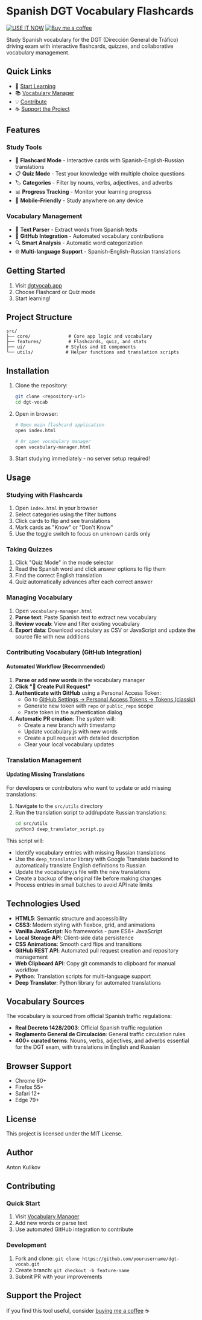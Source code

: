 # Spanish DGT Vocabulary Flashcards

[![USE IT NOW](https://img.shields.io/badge/Try%20It-dgtvocab.app-blue?style=for-the-badge)](https://dgtvocab.app)
[![Buy me a coffee](https://img.shields.io/badge/Buy%20me%20a%20coffee-☕-yellow?style=for-the-badge)](https://buymeacoffee.com/antonkulikov)

Study Spanish vocabulary for the DGT (Dirección General de Tráfico) driving exam with interactive flashcards, quizzes, and collaborative vocabulary management.

## Quick Links

- 🚀 [Start Learning](https://dgtvocab.app)
- 📚 [Vocabulary Manager](https://dgtvocab.app/vocabulary-manager.html)
- 💡 [Contribute](https://github.com/anton-g-kulikov/dgt-vocab)
- ☕ [Support the Project](https://buymeacoffee.com/antonkulikov)

## Features

### Study Tools

- 📝 **Flashcard Mode** - Interactive cards with Spanish-English-Russian translations
- 📋 **Quiz Mode** - Test your knowledge with multiple choice questions
- 🏷️ **Categories** - Filter by nouns, verbs, adjectives, and adverbs
- 📊 **Progress Tracking** - Monitor your learning progress
- 📱 **Mobile-Friendly** - Study anywhere on any device

### Vocabulary Management

- 📄 **Text Parser** - Extract words from Spanish texts
- 🔄 **GitHub Integration** - Automated vocabulary contributions
- 🔍 **Smart Analysis** - Automatic word categorization
- 🌐 **Multi-language Support** - Spanish-English-Russian translations

## Getting Started

1. Visit [dgtvocab.app](https://dgtvocab.app)
2. Choose Flashcard or Quiz mode
3. Start learning!

## Project Structure

```
src/
├── core/              # Core app logic and vocabulary
├── features/          # Flashcards, quiz, and stats
├── ui/               # Styles and UI components
└── utils/            # Helper functions and translation scripts
```

## Installation

1. Clone the repository:

   ```bash
   git clone <repository-url>
   cd dgt-vocab
   ```

2. Open in browser:

   ```bash
   # Open main flashcard application
   open index.html

   # Or open vocabulary manager
   open vocabulary-manager.html
   ```

3. Start studying immediately - no server setup required!

## Usage

### Studying with Flashcards

1. Open `index.html` in your browser
2. Select categories using the filter buttons
3. Click cards to flip and see translations
4. Mark cards as "Know" or "Don't Know"
5. Use the toggle switch to focus on unknown cards only

### Taking Quizzes

1. Click "Quiz Mode" in the mode selector
2. Read the Spanish word and click answer options to flip them
3. Find the correct English translation
4. Quiz automatically advances after each correct answer

### Managing Vocabulary

1. Open `vocabulary-manager.html`
2. **Parse text**: Paste Spanish text to extract new vocabulary
3. **Review vocab**: View and filter existing vocabulary
4. **Export data**: Download vocabulary as CSV or JavaScript and update the source file with new additions

### Contributing Vocabulary (GitHub Integration)

#### Automated Workflow (Recommended)

1. **Parse or add new words** in the vocabulary manager
2. **Click "🚀 Create Pull Request"**
3. **Authenticate with GitHub** using a Personal Access Token:
   - Go to [GitHub Settings → Personal Access Tokens → Tokens (classic)](https://github.com/settings/tokens)
   - Generate new token with `repo` or `public_repo` scope
   - Paste token in the authentication dialog
4. **Automatic PR creation**: The system will:
   - Create a new branch with timestamp
   - Update vocabulary.js with new words
   - Create a pull request with detailed description
   - Clear your local vocabulary updates

### Translation Management

#### Updating Missing Translations

For developers or contributors who want to update or add missing translations:

1. Navigate to the `src/utils` directory
2. Run the translation script to add/update Russian translations:
   ```bash
   cd src/utils
   python3 deep_translator_script.py
   ```

This script will:

- Identify vocabulary entries with missing Russian translations
- Use the `deep_translator` library with Google Translate backend to automatically translate English definitions to Russian
- Update the vocabulary.js file with the new translations
- Create a backup of the original file before making changes
- Process entries in small batches to avoid API rate limits

## Technologies Used

- **HTML5**: Semantic structure and accessibility
- **CSS3**: Modern styling with flexbox, grid, and animations
- **Vanilla JavaScript**: No frameworks - pure ES6+ JavaScript
- **Local Storage API**: Client-side data persistence
- **CSS Animations**: Smooth card flips and transitions
- **GitHub REST API**: Automated pull request creation and repository management
- **Web Clipboard API**: Copy git commands to clipboard for manual workflow
- **Python**: Translation scripts for multi-language support
- **Deep Translator**: Python library for automated translations

## Vocabulary Sources

The vocabulary is sourced from official Spanish traffic regulations:

- **Real Decreto 1428/2003**: Official Spanish traffic regulation
- **Reglamento General de Circulación**: General traffic circulation rules
- **400+ curated terms**: Nouns, verbs, adjectives, and adverbs essential for the DGT exam, with translations in English and Russian

## Browser Support

- Chrome 60+
- Firefox 55+
- Safari 12+
- Edge 79+

## License

This project is licensed under the MIT License.

## Author

Anton Kulikov

## Contributing

### Quick Start

1. Visit [Vocabulary Manager](https://dgtvocab.app/vocabulary-manager.html)
2. Add new words or parse text
3. Use automated GitHub integration to contribute

### Development

1. Fork and clone: `git clone https://github.com/yourusername/dgt-vocab.git`
2. Create branch: `git checkout -b feature-name`
3. Submit PR with your improvements

## Support the Project

If you find this tool useful, consider [buying me a coffee](https://buymeacoffee.com/antonkulikov) ☕
